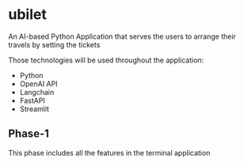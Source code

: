# ubilet
An AI-based Python Application that serves the users to arrange their travels by setting the tickets 

Those technologies will be used throughout the application:
* Python
* OpenAI API
* Langchain
* FastAPI
* Streamlit

## Phase-1
This phase includes all the features in the terminal application
